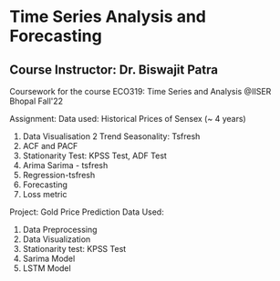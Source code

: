 # Time Series Analysis and Forecasting
## Course Instructor: Dr. Biswajit Patra

Coursework for the course ECO319: Time Series and Analysis @IISER Bhopal Fall'22

Assignment:
Data used: Historical Prices of Sensex (~ 4 years)

1. Data Visualisation
2 Trend Seasonality: Tsfresh
3. ACF and PACF
4. Stationarity Test: KPSS Test, ADF Test
5. Arima Sarima - tsfresh
6. Regression-tsfresh
7. Forecasting
8. Loss metric


Project: Gold Price Prediction
Data Used: 

1. Data Preprocessing
2. Data Visualization
3. Stationarity test: KPSS Test
4. Sarima Model
5. LSTM Model
